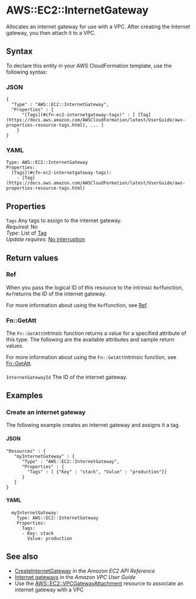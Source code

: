 # AWS::EC2::InternetGateway<a name="aws-resource-ec2-internetgateway"></a>

Allocates an internet gateway for use with a VPC\. After creating the Internet gateway, you then attach it to a VPC\.

## Syntax<a name="aws-resource-ec2-internetgateway-syntax"></a>

To declare this entity in your AWS CloudFormation template, use the following syntax:

### JSON<a name="aws-resource-ec2-internetgateway-syntax.json"></a>

```
{
  "Type" : "AWS::EC2::InternetGateway",
  "Properties" : {
      "[Tags](#cfn-ec2-internetgateway-tags)" : [ [Tag](https://docs.aws.amazon.com/AWSCloudFormation/latest/UserGuide/aws-properties-resource-tags.html), ... ]
    }
}
```

### YAML<a name="aws-resource-ec2-internetgateway-syntax.yaml"></a>

```
Type: AWS::EC2::InternetGateway
Properties: 
  [Tags](#cfn-ec2-internetgateway-tags): 
    - [Tag](https://docs.aws.amazon.com/AWSCloudFormation/latest/UserGuide/aws-properties-resource-tags.html)
```

## Properties<a name="aws-resource-ec2-internetgateway-properties"></a>

`Tags`  <a name="cfn-ec2-internetgateway-tags"></a>
Any tags to assign to the internet gateway\.  
*Required*: No  
*Type*: List of [Tag](https://docs.aws.amazon.com/AWSCloudFormation/latest/UserGuide/aws-properties-resource-tags.html)  
*Update requires*: [No interruption](https://docs.aws.amazon.com/AWSCloudFormation/latest/UserGuide/using-cfn-updating-stacks-update-behaviors.html#update-no-interrupt)

## Return values<a name="aws-resource-ec2-internetgateway-return-values"></a>

### Ref<a name="aws-resource-ec2-internetgateway-return-values-ref"></a>

When you pass the logical ID of this resource to the intrinsic `Ref`function, `Ref`returns the ID of the internet gateway\.

For more information about using the `Ref`function, see [Ref](https://docs.aws.amazon.com/AWSCloudFormation/latest/UserGuide/intrinsic-function-reference-ref.html)\.

### Fn::GetAtt<a name="aws-resource-ec2-internetgateway-return-values-fn--getatt"></a>

The `Fn::GetAtt`intrinsic function returns a value for a specified attribute of this type\. The following are the available attributes and sample return values\.

For more information about using the `Fn::GetAtt`intrinsic function, see [Fn::GetAtt](https://docs.aws.amazon.com/AWSCloudFormation/latest/UserGuide/intrinsic-function-reference-getatt.html)\.

#### <a name="aws-resource-ec2-internetgateway-return-values-fn--getatt-fn--getatt"></a>

`InternetGatewayId`  <a name="InternetGatewayId-fn::getatt"></a>
The ID of the internet gateway\.

## Examples<a name="aws-resource-ec2-internetgateway--examples"></a>

### Create an internet gateway<a name="aws-resource-ec2-internetgateway--examples--Create_an_internet_gateway"></a>

The following example creates an internet gateway and assigns it a tag\.

#### JSON<a name="aws-resource-ec2-internetgateway--examples--Create_an_internet_gateway--json"></a>

```
"Resources" : {
   "myInternetGateway" : {
      "Type" : "AWS::EC2::InternetGateway",
      "Properties" : {
        "Tags" : [ {"Key" : "stack", "Value" : "production"}]
      }
   }
}
```

#### YAML<a name="aws-resource-ec2-internetgateway--examples--Create_an_internet_gateway--yaml"></a>

```
  myInternetGateway:
    Type: AWS::EC2::InternetGateway
    Properties:
      Tags:
      - Key: stack
        Value: production
```

## See also<a name="aws-resource-ec2-internetgateway--seealso"></a>
+  [ CreateInternetGateway](https://docs.aws.amazon.com/AWSEC2/latest/APIReference/API_CreateInternetGateway.html) in the *Amazon EC2 API Reference*
+ [Internet gateways](https://docs.aws.amazon.com/vpc/latest/userguide/VPC_Internet_Gateway.html) in the *Amazon VPC User Guide*
+ Use the [ AWS::EC2::VPCGatewayAttachment](https://docs.aws.amazon.com/AWSCloudFormation/latest/UserGuide/aws-resource-ec2-vpc-gateway-attachment.html) resource to associate an internet gateway with a VPC